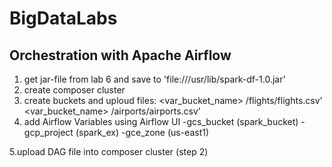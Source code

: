 # BigDataLabs

## Orchestration with Apache Airflow

1. get jar-file from lab 6 and save to  'file:///usr/lib/spark-df-1.0.jar'
2. create composer cluster
3. create buckets and uploud files:
  <var_bucket_name> /flights/flights.csv'
  <var_bucket_name> /airports/airports.csv'
4. add Airflow Variables using Airflow UI
 -gcs_bucket (spark_bucket)
 -gcp_project (spark_ex)
 -gce_zone (us-east1)

 5.upload DAG file into composer cluster (step 2)

